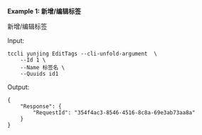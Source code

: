 **Example 1: 新增/编辑标签**

新增/编辑标签

Input: 

```
tccli yunjing EditTags --cli-unfold-argument  \
    --Id 1 \
    --Name 标签名 \
    --Quuids id1
```

Output: 
```
{
    "Response": {
        "RequestId": "354f4ac3-8546-4516-8c8a-69e3ab73aa8a"
    }
}
```

